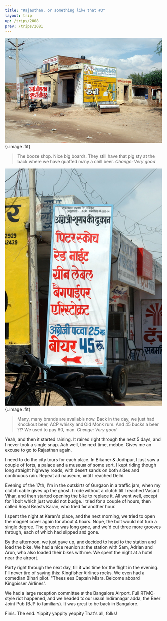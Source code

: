 ```yaml
---
title: "Rajasthan, or something like that #3"
layout: trip
up: /trips/2008
prev: /trips/2081
---
```


![DSC_0392.JPG](/images/photos/DSC_0392.JPG 'DSC_0392.JPG'){:.image .fit}

>  The booze shop. Nice big boards. They still have 		  that pig sty at the back where we have quaffed many a chill beer. 		  _Change: Very good_

![DSC_0393.JPG](/images/photos/DSC_0393.JPG 'DSC_0393.JPG'){:.image .fit}

>  Many, many brands are available now. Back in the 		  day, we just had Knockout beer, ACP whisky and Old Monk rum. 		  And 45 bucks a beer ?!? We used to pay 60, man.  _Change: Very 			  good_

Yeah, and then it started raining. It rained right through the 		  next 5 days, and I never took a single snap. Aah well, the next 		  time, mebbe. Gives me an excuse to go to Rajasthan again.

I need to do the city tours for each place. In Bikaner &amp; 		  Jodhpur, I just saw a couple of forts, a palace and a museum of some 		  sort. I kept riding though long straight highway roads, with desert 		  sands on both sides and continuous rain. Repeat ad nauseum, until I 		  reached Delhi.

Evening of the 17th, I'm in the outskirts of Gurgaon in a 		  traffic jam, when my clutch cable gives up the ghost. I rode 		  without a clutch till I reached Vasant Vihar, and then started 		  opening the bike to replace it. All went well, except for 1 bolt 		  which just would not budge. I tried for a couple of hours, then 		  called Royal Beasts Karan, who tried for another hour.

I spent the night at Karan's place, and the next morning, we 		  tried to open the magnet cover again for about 4 hours. Nope, the 		  bolt would not turn a single degree. The groove was long gone, and 		  we'd cut three more grooves through, each of which had slipped and 		  gone.

By the afternoon, we just gave up, and decided to head to the 		  station and load the bike. We had a nice reunion at the station 		  with Sam, Adrian and Arun, who also loaded their bikes with me. We 		  spent the night at a hotel near the airport.

Party right through the next day, till it was time for the 		  flight in the evening. I'll never tire of saying this: Kingfisher 		  Airlines rocks. We even had a comedian Bihari pilot. &quot;Thees ees 		  Captain Misra. Belcome aboard Kingpisser Airlines&quot;.

We had a large reception committee at the Bangalore Airport. 		  Full RTMC-style riot happened, and we headed to our usual 		  Indiranagar adda, the Beer Joint Pub (BJP to familiars). It was 		  great to be back in Bangalore.

Finis. The end. Yippity yappity yeppity That's all, folks!


